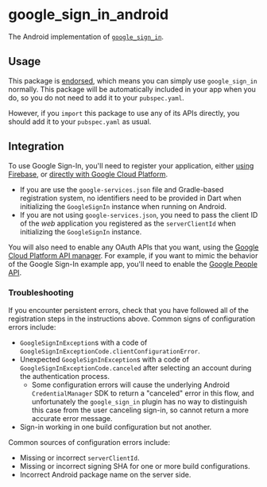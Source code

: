 # google\_sign\_in\_android

The Android implementation of [`google_sign_in`][1].

## Usage

This package is [endorsed][2], which means you can simply use `google_sign_in`
normally. This package will be automatically included in your app when you do,
so you do not need to add it to your `pubspec.yaml`.

However, if you `import` this package to use any of its APIs directly, you
should add it to your `pubspec.yaml` as usual.

[1]: https://pub.dev/packages/google_sign_in
[2]: https://flutter.dev/to/endorsed-federated-plugin

## Integration

To use Google Sign-In, you'll need to register your application, either
[using Firebase](https://firebase.google.com/docs/android/setup), or
[directly with Google Cloud Platform](https://developer.android.com/identity/sign-in/credential-manager-siwg#set-google).

* If you are use the `google-services.json` file and Gradle-based registration
  system, no identifiers need to be provided in Dart when initializing the
  `GoogleSignIn` instance when running on Android.
* If you are not using `google-services.json`, you need to pass the client
  ID of the *web* application you registered as the `serverClientId` when
  initializing the `GoogleSignIn` instance.

You will also need to enable any OAuth APIs that you want, using the
[Google Cloud Platform API manager](https://console.developers.google.com/). For
example, if you want to mimic the behavior of the Google Sign-In example app,
you'll need to enable the
[Google People API](https://developers.google.com/people/).

### Troubleshooting

If you encounter persistent errors, check that you have followed all of the
registration steps in the instructions above. Common signs of configuration
errors include:
* `GoogleSignInException`s with a code of
  `GoogleSignInExceptionCode.clientConfigurationError`.
* Unexpected `GoogleSignInException`s with a code of
  `GoogleSignInExceptionCode.canceled` after selecting an account during the
  authentication process.
  * Some configuration errors will cause the underlying
    Android `CredentialManager` SDK to return a "canceled" error in this flow,
    and unfortunately the `google_sign_in` plugin has no way to distinguish this
    case from the user canceling sign-in, so cannot return a more accurate error
    message.
* Sign-in working in one build configuration but not another.

Common sources of configuration errors include:
* Missing or incorrect `serverClientId`.
* Missing or incorrect signing SHA for one or more build configurations.
* Incorrect Android package name on the server side.
